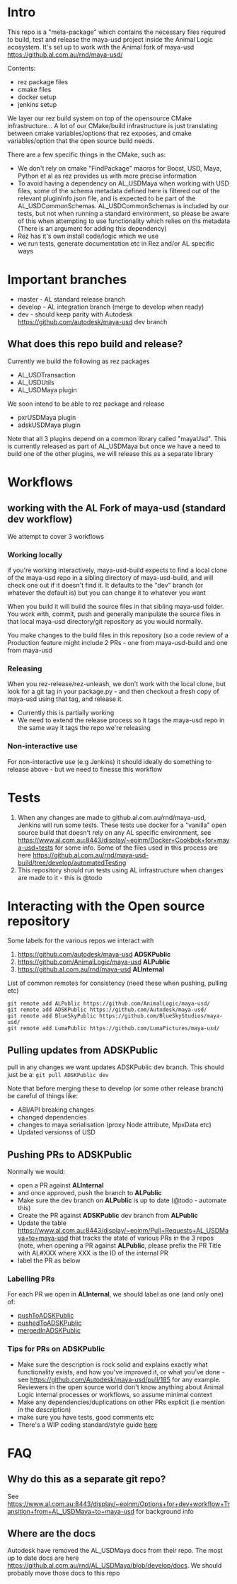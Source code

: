 # Intro

This repo is a "meta-package" which contains the necessary files required to build, test and release the maya-usd project inside the Animal Logic ecosystem.
It's set up to work with the Animal fork of maya-usd https://github.al.com.au/rnd/maya-usd/

Contents:
+ rez package files
+ cmake files
+ docker setup
+ jenkins setup

We layer our rez build system on top of the opensource CMake infrastructure...   A lot of our CMake/build infrastructure is just translating between cmake variables/options that rez exposes, and cmake variables/option that the open source build needs.

There are a few specific things in the CMake, such as:
+ We don't rely on cmake "FindPackage" macros for Boost, USD, Maya, Python et al as rez provides us with more precise information
+ To avoid having a dependency on AL_USDMaya when working with USD files, some of the schema metadata defined here is filtered out of the relevant pluginInfo.json file, and is expected to be part of the AL_USDCommonSchemas. AL_USDCommonSchemas is included by our tests, but not when running a standard environment, so please be aware of this when attempting to use functionality which relies on ths metadata (There is an argument for adding this dependency)
+ Rez has it's own install code/logic which we use
+ we run tests, generate documentation etc in Rez and/or AL specific ways


# Important branches
+ master - AL standard release branch
+ develop - AL integration branch (merge to develop when ready)
+ dev - should keep parity with Autodesk https://github.com/autodesk/maya-usd dev branch

## What does this repo build and release?

Currently we build the following as rez packages
+ AL_USDTransaction
+ AL_USDUtils
+ AL_USDMaya plugin

We soon intend to be able to rez package and release
+ pxrUSDMaya plugin
+ adskUSDMaya plugin

Note that all 3 plugins depend on a common library called "mayaUsd". This is currently released as part of AL_USDMaya but once we have a need to build one of the other plugins, we will release this as a separate library


# Workflows

## working with the AL Fork of maya-usd (standard dev workflow)
We attempt to cover 3 workflows

### Working locally
if you're working interactively, maya-usd-build expects to find a local clone of the maya-usd repo in a sibling directory of maya-usd-build, and will check one out if it doesn't find it. It defaults to the "dev" branch (or whatever the default is) but you can change it to whatever you want

When you build it will build the source files in that sibling maya-usd folder. 
You work with, commit, push and generally manipulate the source files in that local maya-usd directory/git repository as you would normally.

You make changes to the build files in this repository (so a code review of a Production feature might include 2 PRs - one from maya-usd-build and one from maya-usd

### Releasing
When you rez-release/rez-unleash, we don't work with the local clone, but look for a git tag in your package.py - and then checkout a fresh copy of maya-usd using that tag, and release it.
+ Currently this is partially working
+ We need to extend the release process so it tags the maya-usd repo in the same way it tags the repo we're releasing


### Non-interactive use
For non-interactive use (e.g Jenkins) it should ideally do something to release above - but we need to finesse this workflow

# Tests
1. When any changes are made to github.al.com.au/rnd/maya-usd, Jenkins will run some tests. These tests use docker for a "vanilla" open source build that doesn't rely on any AL specific environment, see  https://www.al.com.au:8443/display/~eoinm/Docker+Cookbok+for+maya-usd+tests for some info. Some of the files used in this process are here https://github.al.com.au/rnd/maya-usd-build/tree/develop/automatedTesting
2. This repository should run tests using AL infrastructure when changes are made to it - this is @todo

# Interacting with the Open source repository

Some labels for the various repos we interact with
1. https://github.com/autodesk/maya-usd **ADSKPublic**
2. https://github.com/AnimalLogic/maya-usd **ALPublic**
3. https://github.al.com.au/rnd/maya-usd **ALInternal**

List of common remotes for consistency (need these when pushing, pulling etc)
```
git remote add ALPublic https://github.com/AnimalLogic/maya-usd/
git remote add ADSKPublic https://github.com/Autodesk/maya-usd/
git remote add BlueSkyPublic https://github.com/BlueSkyStudios/maya-usd/
git remote add LumaPublic https://github.com/LumaPictures/maya-usd/
```

## Pulling updates from ADSKPublic
pull in any changes we want updates ADSKPublic dev branch. This should just be a:
```git pull ADSKPublic dev```

Note that before merging these to develop (or some other release branch)  be careful of things like:

+ ABI/API breaking changes
+ changed dependencies
+ changes to maya serialisation (proxy Node attribute, MpxData etc)
+ Updated versionss of USD 



## Pushing PRs to ADSKPublic
Normally we would:
+ open a PR against **ALInternal**
+ and once approved, push the branch to **ALPublic**
+ Make sure the dev branch on **ALPublic** is up to date (@todo - automate this)
+ Create the PR against **ADSKPublic** dev branch from **ALPublic**
+ Update the table https://www.al.com.au:8443/display/~eoinm/Pull+Requests+AL_USDMaya+to+maya-usd that tracks the state of various PRs in the 3 repos (note, when opening a PR against **ALPublic**, please prefix the PR Title with AL#XXX where XXX is the ID of the internal PR
+ label the PR as below

### Labelling PRs 
For each PR we open in **ALInternal**, we should label as one (and only one) of:
* [pushToADSKPublic](https://github.al.com.au/rnd/maya-usd/pulls?q=is%3Apr+is%3Aopen+label%3AtoPushToADSKPublic)
* [pushedToADSKPublic](https://github.al.com.au/rnd/maya-usd/labels/pushedToADSKPublic)
* [mergedInADSKPublic](https://github.al.com.au/rnd/maya-usd/pulls?q=is%3Apr+is%3Aopen+label%3AmergedInADSKPublic)

### Tips for PRs on **ADSKPublic**
+ Make sure the description is rock solid and explains exactly what functionality exists, and how you've improved it, or what you've done - see https://github.com/Autodesk/maya-usd/pull/185 for any example. Reviewers in the open source world don't know anything about Animal Logic internal processes or workflows, so assume minimal context
+ Make any dependencies/duplications on other PRs explicit (i.e mention in the description)
+ make sure you have tests, good comments etc
+ There's a WIP coding standard/style guide [here](https://docs.google.com/document/d/1Jvbpfh2WNzHxGQtjqctZ1K1lnpaAtHOUwm0kmmEcxjY/edit)


# FAQ
## Why do this as a separate git repo?
See https://www.al.com.au:8443/display/~eoinm/Options+for+dev+workflow+Transition+from+AL_USDMaya+to+maya-usd for background info

## Where are the docs
Autodesk have removed the AL_USDMaya docs from their repo. The most up to date docs are here https://github.al.com.au/rnd/AL_USDMaya/blob/develop/docs. We should probably move those docs to this repo

